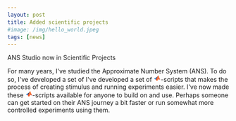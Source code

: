 ```yaml
---
layout: post
title: Added scientific projects
#image: /img/hello_world.jpeg
tags: [news]
---
```


ANS Studio now in Scientific Projects

For many years, I've studied the Approximate Number System (ANS). To do so, I've developed a set of I've developed a set of ![MATLAB](../img/matlab.png)-scripts that makes the process of creating stimulus and running experiments easier. I've now made these ![MATLAB](../img/matlab.png)-scripts available for anyone to build on and use. Perhaps someone can get started on their ANS journey a bit faster or run somewhat more controlled experiments using them.